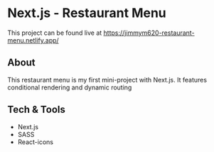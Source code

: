 # Next.js - Restaurant Menu

This project can be found live at https://jimmym620-restaurant-menu.netlify.app/

## About
This restaurant menu is my first mini-project with Next.js. It features conditional rendering and dynamic routing

## Tech & Tools
* Next.js
* SASS
* React-icons